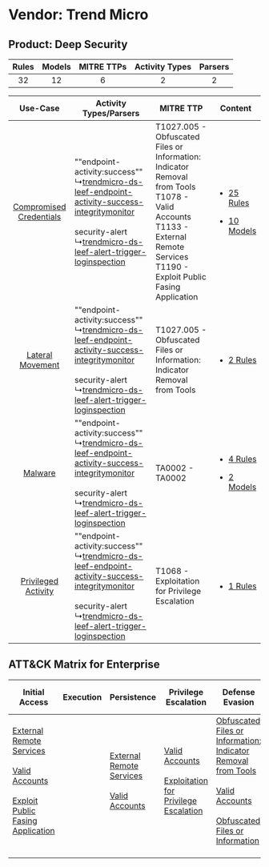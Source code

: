 Vendor: Trend Micro
===================
Product: Deep Security
----------------------
| Rules | Models | MITRE TTPs | Activity Types | Parsers |
|:-----:|:------:|:----------:|:--------------:|:-------:|
|  32   |   12   |     6      |       2        |    2    |

|    Use-Case    | Activity Types/Parsers    | MITRE TTP    | Content    |
|:----:| ---- | ---- | ---- |
| [Compromised Credentials](../../../UseCases/uc_compromised_credentials.md) |  ""endpoint-activity:success""<br> ↳[trendmicro-ds-leef-endpoint-activity-success-integritymonitor](Ps/pC_trendmicrodsleefendpointactivitysuccessintegritymonitor.md)<br><br> security-alert<br> ↳[trendmicro-ds-leef-alert-trigger-loginspection](Ps/pC_trendmicrodsleefalerttriggerloginspection.md)<br> | T1027.005 - Obfuscated Files or Information: Indicator Removal from Tools<br>T1078 - Valid Accounts<br>T1133 - External Remote Services<br>T1190 - Exploit Public Fasing Application<br> | [<ul><li>25 Rules</li></ul><ul><li>10 Models</li></ul>](RM/r_m_trend_micro_deep_security_Compromised_Credentials.md) |
|        [Lateral Movement](../../../UseCases/uc_lateral_movement.md)        |  ""endpoint-activity:success""<br> ↳[trendmicro-ds-leef-endpoint-activity-success-integritymonitor](Ps/pC_trendmicrodsleefendpointactivitysuccessintegritymonitor.md)<br><br> security-alert<br> ↳[trendmicro-ds-leef-alert-trigger-loginspection](Ps/pC_trendmicrodsleefalerttriggerloginspection.md)<br> | T1027.005 - Obfuscated Files or Information: Indicator Removal from Tools<br>    | [<ul><li>2 Rules</li></ul>](RM/r_m_trend_micro_deep_security_Lateral_Movement.md)    |
|    [Malware](../../../UseCases/uc_malware.md)    |  ""endpoint-activity:success""<br> ↳[trendmicro-ds-leef-endpoint-activity-success-integritymonitor](Ps/pC_trendmicrodsleefendpointactivitysuccessintegritymonitor.md)<br><br> security-alert<br> ↳[trendmicro-ds-leef-alert-trigger-loginspection](Ps/pC_trendmicrodsleefalerttriggerloginspection.md)<br> | TA0002 - TA0002<br>    | [<ul><li>4 Rules</li></ul><ul><li>2 Models</li></ul>](RM/r_m_trend_micro_deep_security_Malware.md)    |
|     [Privileged Activity](../../../UseCases/uc_privileged_activity.md)     |  ""endpoint-activity:success""<br> ↳[trendmicro-ds-leef-endpoint-activity-success-integritymonitor](Ps/pC_trendmicrodsleefendpointactivitysuccessintegritymonitor.md)<br><br> security-alert<br> ↳[trendmicro-ds-leef-alert-trigger-loginspection](Ps/pC_trendmicrodsleefalerttriggerloginspection.md)<br> | T1068 - Exploitation for Privilege Escalation<br>    | [<ul><li>1 Rules</li></ul>](RM/r_m_trend_micro_deep_security_Privileged_Activity.md)    |

ATT&CK Matrix for Enterprise
----------------------------
| Initial Access                                                                                                                                                                                                                         | Execution | Persistence                                                                                                                                      | Privilege Escalation                                                                                                                                          | Defense Evasion                                                                                                                                                                                                                                                               | Credential Access | Discovery | Lateral Movement | Collection | Command and Control | Exfiltration | Impact |
| -------------------------------------------------------------------------------------------------------------------------------------------------------------------------------------------------------------------------------------- | --------- | ------------------------------------------------------------------------------------------------------------------------------------------------ | ------------------------------------------------------------------------------------------------------------------------------------------------------------- | ----------------------------------------------------------------------------------------------------------------------------------------------------------------------------------------------------------------------------------------------------------------------------- | ----------------- | --------- | ---------------- | ---------- | ------------------- | ------------ | ------ |
| [External Remote Services](https://attack.mitre.org/techniques/T1133)<br><br>[Valid Accounts](https://attack.mitre.org/techniques/T1078)<br><br>[Exploit Public Fasing Application](https://attack.mitre.org/techniques/T1190)<br><br> |           | [External Remote Services](https://attack.mitre.org/techniques/T1133)<br><br>[Valid Accounts](https://attack.mitre.org/techniques/T1078)<br><br> | [Valid Accounts](https://attack.mitre.org/techniques/T1078)<br><br>[Exploitation for Privilege Escalation](https://attack.mitre.org/techniques/T1068)<br><br> | [Obfuscated Files or Information: Indicator Removal from Tools](https://attack.mitre.org/techniques/T1027/005)<br><br>[Valid Accounts](https://attack.mitre.org/techniques/T1078)<br><br>[Obfuscated Files or Information](https://attack.mitre.org/techniques/T1027)<br><br> |                   |           |                  |            |                     |              |        |